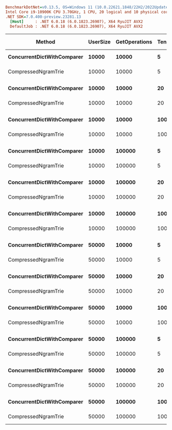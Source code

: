 ``` ini

BenchmarkDotNet=v0.13.5, OS=Windows 11 (10.0.22621.1848/22H2/2022Update/SunValley2)
Intel Core i9-10900K CPU 3.70GHz, 1 CPU, 20 logical and 10 physical cores
.NET SDK=7.0.400-preview.23281.13
  [Host]     : .NET 6.0.18 (6.0.1823.26907), X64 RyuJIT AVX2
  DefaultJob : .NET 6.0.18 (6.0.1823.26907), X64 RyuJIT AVX2


```
|                     Method | UserSize | GetOperations | TenantSize |      Mean |     Error |    StdDev |    Median | Ratio | RatioSD |      Gen0 |      Gen1 |      Gen2 | Allocated | Alloc Ratio |
|--------------------------- |--------- |-------------- |----------- |----------:|----------:|----------:|----------:|------:|--------:|----------:|----------:|----------:|----------:|------------:|
| **ConcurrentDictWithComparer** |    **10000** |         **10000** |          **5** |  **7.670 ms** | **0.1375 ms** | **0.1836 ms** |  **7.631 ms** |  **1.00** |    **0.00** |  **492.1875** |  **343.7500** |  **117.1875** |   **4.23 MB** |        **1.00** |
|        CompressedNgramTrie |    10000 |         10000 |          5 |  5.357 ms | 0.0731 ms | 0.0648 ms |  5.330 ms |  0.70 |    0.02 |  859.3750 |  421.8750 |         - |   8.57 MB |        2.03 |
|                            |          |               |            |           |           |           |           |       |         |           |           |           |           |             |
| **ConcurrentDictWithComparer** |    **10000** |         **10000** |         **20** |  **6.866 ms** | **0.1348 ms** | **0.2099 ms** |  **6.845 ms** |  **1.00** |    **0.00** |  **421.8750** |  **296.8750** |  **117.1875** |   **3.82 MB** |        **1.00** |
|        CompressedNgramTrie |    10000 |         10000 |         20 |  4.236 ms | 0.0310 ms | 0.0258 ms |  4.242 ms |  0.61 |    0.02 |  796.8750 |  390.6250 |         - |   7.99 MB |        2.09 |
|                            |          |               |            |           |           |           |           |       |         |           |           |           |           |             |
| **ConcurrentDictWithComparer** |    **10000** |         **10000** |        **100** |  **6.130 ms** | **0.1214 ms** | **0.2220 ms** |  **6.073 ms** |  **1.00** |    **0.00** |  **367.1875** |  **242.1875** |  **117.1875** |   **3.52 MB** |        **1.00** |
|        CompressedNgramTrie |    10000 |         10000 |        100 |  4.111 ms | 0.1349 ms | 0.3955 ms |  3.959 ms |  0.73 |    0.05 |  851.5625 |  406.2500 |         - |    8.5 MB |        2.41 |
|                            |          |               |            |           |           |           |           |       |         |           |           |           |           |             |
| **ConcurrentDictWithComparer** |    **10000** |        **100000** |          **5** | **16.401 ms** | **0.2818 ms** | **0.2498 ms** | **16.321 ms** |  **1.00** |    **0.00** |  **406.2500** |  **265.6250** |  **109.3750** |    **3.8 MB** |        **1.00** |
|        CompressedNgramTrie |    10000 |        100000 |          5 | 13.903 ms | 0.2692 ms | 0.2644 ms | 13.821 ms |  0.85 |    0.02 | 3484.3750 |  953.1250 |  343.7500 |  31.94 MB |        8.41 |
|                            |          |               |            |           |           |           |           |       |         |           |           |           |           |             |
| **ConcurrentDictWithComparer** |    **10000** |        **100000** |         **20** | **16.658 ms** | **0.3284 ms** | **0.3514 ms** | **16.537 ms** |  **1.00** |    **0.00** |  **406.2500** |  **281.2500** |   **93.7500** |   **3.61 MB** |        **1.00** |
|        CompressedNgramTrie |    10000 |        100000 |         20 | 11.947 ms | 0.2340 ms | 0.4885 ms | 11.801 ms |  0.73 |    0.04 | 3375.0000 |  734.3750 |  234.3750 |  31.33 MB |        8.68 |
|                            |          |               |            |           |           |           |           |       |         |           |           |           |           |             |
| **ConcurrentDictWithComparer** |    **10000** |        **100000** |        **100** | **15.792 ms** | **0.1249 ms** | **0.1107 ms** | **15.798 ms** |  **1.00** |    **0.00** |  **359.3750** |  **234.3750** |  **109.3750** |   **3.48 MB** |        **1.00** |
|        CompressedNgramTrie |    10000 |        100000 |        100 | 12.734 ms | 0.2531 ms | 0.5393 ms | 12.621 ms |  0.83 |    0.03 | 3421.8750 |  734.3750 |  234.3750 |  31.85 MB |        9.14 |
|                            |          |               |            |           |           |           |           |       |         |           |           |           |           |             |
| **ConcurrentDictWithComparer** |    **50000** |         **10000** |          **5** | **37.153 ms** | **0.7221 ms** | **1.2836 ms** | **37.020 ms** |  **1.00** |    **0.00** | **1812.5000** | **1062.5000** |  **312.5000** |  **18.23 MB** |        **1.00** |
|        CompressedNgramTrie |    50000 |         10000 |          5 | 57.001 ms | 1.1274 ms | 3.0287 ms | 57.221 ms |  1.50 |    0.12 | 3333.3333 | 2000.0000 |  555.5556 |  29.78 MB |        1.63 |
|                            |          |               |            |           |           |           |           |       |         |           |           |           |           |             |
| **ConcurrentDictWithComparer** |    **50000** |         **10000** |         **20** | **34.827 ms** | **0.6730 ms** | **0.6296 ms** | **34.771 ms** |  **1.00** |    **0.00** | **1750.0000** | **1062.5000** |  **312.5000** |  **17.54 MB** |        **1.00** |
|        CompressedNgramTrie |    50000 |         10000 |         20 | 70.108 ms | 1.3801 ms | 2.3058 ms | 70.084 ms |  2.03 |    0.09 | 4000.0000 | 2375.0000 |  750.0000 |  32.59 MB |        1.86 |
|                            |          |               |            |           |           |           |           |       |         |           |           |           |           |             |
| **ConcurrentDictWithComparer** |    **50000** |         **10000** |        **100** | **33.624 ms** | **0.6474 ms** | **0.6927 ms** | **33.579 ms** |  **1.00** |    **0.00** | **1750.0000** | **1000.0000** |  **312.5000** |  **17.13 MB** |        **1.00** |
|        CompressedNgramTrie |    50000 |         10000 |        100 | 55.755 ms | 1.1123 ms | 2.4180 ms | 55.929 ms |  1.66 |    0.09 | 3500.0000 | 2062.5000 |  687.5000 |  29.47 MB |        1.72 |
|                            |          |               |            |           |           |           |           |       |         |           |           |           |           |             |
| **ConcurrentDictWithComparer** |    **50000** |        **100000** |          **5** | **50.793 ms** | **0.9985 ms** | **1.6124 ms** | **50.547 ms** |  **1.00** |    **0.00** | **1800.0000** | **1000.0000** |  **300.0000** |  **17.74 MB** |        **1.00** |
|        CompressedNgramTrie |    50000 |        100000 |          5 | 77.104 ms | 1.5156 ms | 1.6217 ms | 76.824 ms |  1.52 |    0.06 | 6142.8571 | 2857.1429 |  857.1429 |   53.1 MB |        2.99 |
|                            |          |               |            |           |           |           |           |       |         |           |           |           |           |             |
| **ConcurrentDictWithComparer** |    **50000** |        **100000** |         **20** | **50.160 ms** | **0.9985 ms** | **2.4681 ms** | **49.940 ms** |  **1.00** |    **0.00** | **1818.1818** | **1000.0000** |  **272.7273** |  **17.62 MB** |        **1.00** |
|        CompressedNgramTrie |    50000 |        100000 |         20 | 73.554 ms | 1.4698 ms | 2.6503 ms | 73.347 ms |  1.48 |    0.09 | 6285.7143 | 3000.0000 | 1000.0000 |  56.02 MB |        3.18 |
|                            |          |               |            |           |           |           |           |       |         |           |           |           |           |             |
| **ConcurrentDictWithComparer** |    **50000** |        **100000** |        **100** | **48.678 ms** | **0.8839 ms** | **0.7835 ms** | **48.845 ms** |  **1.00** |    **0.00** | **1818.1818** | **1090.9091** |  **272.7273** |   **17.5 MB** |        **1.00** |
|        CompressedNgramTrie |    50000 |        100000 |        100 | 62.057 ms | 1.2213 ms | 1.7121 ms | 61.990 ms |  1.27 |    0.04 | 5875.0000 | 2000.0000 |  625.0000 |  52.83 MB |        3.02 |
